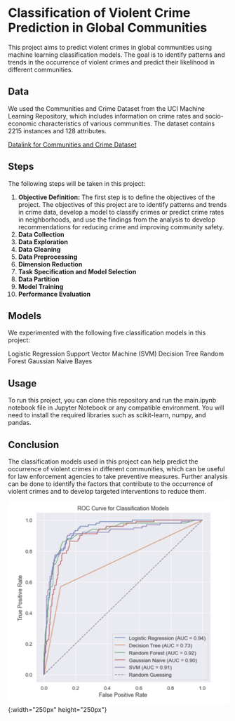 <h1> Classification of Violent Crime Prediction in Global Communities </h1>

This project aims to predict violent crimes in global communities using machine learning classification models. The goal is to identify patterns and trends in the occurrence of violent crimes and predict their likelihood in different communities.

## Data

We used the Communities and Crime Dataset from the UCI Machine Learning Repository, which includes information on crime rates and socio-economic characteristics of various communities. The dataset contains 2215 instances and 128 attributes.

<a href="https://archive.ics.uci.edu/ml/datasets/communities+and+crime">Datalink for Communities and Crime Dataset</a>

## Steps

The following steps will be taken in this project:

1) <b>Objective Definition:</b> The first step is to define the objectives of the project. The objectives of this project are to identify patterns and trends in crime data, develop a model to classify crimes or predict crime rates in neighborhoods, and use the findings from the analysis to develop recommendations for reducing crime and improving community safety.
2) <b>Data Collection</b>
3) <b>Data Exploration</b>
4) <b>Data Cleaning</b>
5) <b>Data Preprocessing</b>
6) <b>Dimension Reduction</b>
7) <b>Task Specification and Model Selection</b>
8) <b>Data Partition</b>
9) <b>Model Training</b>
10) <b>Performance Evaluation</b>

## Models

We experimented with the following five classification models in this project:

Logistic Regression
Support Vector Machine (SVM)
Decision Tree
Random Forest
Gaussian Naive Bayes

## Usage

To run this project, you can clone this repository and run the main.ipynb notebook file in Jupyter Notebook or any compatible environment. You will need to install the required libraries such as scikit-learn, numpy, and pandas.

## Conclusion

The classification models used in this project can help predict the occurrence of violent crimes in different communities, which can be useful for law enforcement agencies to take preventive measures. Further analysis can be done to identify the factors that contribute to the occurrence of violent crimes and to develop targeted interventions to reduce them.

![ROC Curve for All Classification Models](https://github.com/visheshgupta-BA/Classification-of-Violent-Crime-Prediction-in-Global-Communities/blob/main/Charts/ROC-Curve%20for%20All%20Classification_Models.png){:width="250px" height="250px"}

